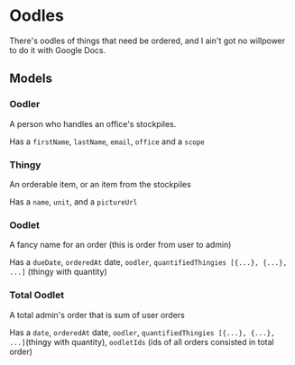 # Oodles
There's oodles of things that need be ordered, and I ain't got no willpower to do it with Google Docs.

## Models
### Oodler
A person who handles an office's stockpiles.

Has a `firstName`, `lastName`, `email`, `office` and a `scope`

### Thingy
An orderable item, or an item from the stockpiles

Has a `name`, `unit`, and a `pictureUrl`

### Oodlet
A fancy name for an order (this is order from user to admin)

Has a `dueDate`, `orderedAt` date, `oodler`, `quantifiedThingies [{...}, {...}, ...]` (thingy with quantity)

### Total Oodlet
A total admin's order that is sum of user orders

Has a `date`, `orderedAt` date, `oodler`, `quantifiedThingies [{...}, {...}, ...]`(thingy with quantity), `oodletIds` (ids of all orders consisted in total order)


